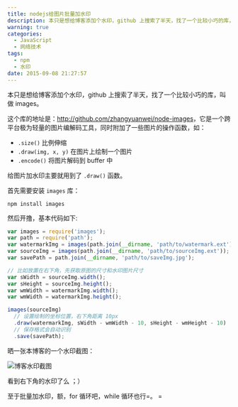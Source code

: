 ```yaml
---
title: nodejs给图片批量加水印
description: 本只是想给博客添加个水印，github 上搜索了半天，找了一个比较小巧的库，叫做 images。
warning: true
categories:
  - JavaScript
  - 网络技术
tags:
  - npm
  - 水印
date: 2015-09-08 21:27:57
---
```



本只是想给博客添加个水印，github 上搜索了半天，找了一个比较小巧的库，叫做 images。

<!--more-->

这个库的地址是：<http://github.com/zhangyuanwei/node-images>，它是一个跨平台极为轻量的图片编解码工具，同时附加了一些图片的操作函数，如：

- `.size()` 比例伸缩
- `.draw(img, x, y)` 在图片上绘制一个图片
- `.encode()` 将图片解码到 buffer 中

给图片加水印主要就用到了 `.draw()` 函数。


首先需要安装 `images` 库：

```
npm install images
```

然后开撸，基本代码如下:

```javascript
var images = require('images');
var path = require('path');
var watermarkImg = images(path.join(__dirname, 'path/to/watermark.ext'));
var sourceImg = images(path.join(__dirname, 'path/to/sourceImg.ext'));
var savePath = path.join(__dirname, 'path/to/saveImg.jpg');

// 比如放置在右下角，先获取原图的尺寸和水印图片尺寸
var sWidth = sourceImg.width();
var sHeight = sourceImg.height();
var wmWidth = watermarkImg.width();
var wmWidth = watermarkImg.height();

images(sourceImg)
  // 设置绘制的坐标位置，右下角距离 10px
  .draw(watermarkImg, sWidth - wmWidth - 10, sHeight - wmHeight - 10)
  // 保存格式会自动识别
  .save(savePath);
```

晒一张本博客的一个水印截图：

![博客水印截图](//www.barretlee.com/blogimgs/2015/09/201592102.jpg)

看到右下角的水印了么 ；）

至于批量加水印，额，for 循环吧，while 循环也行=。 =
